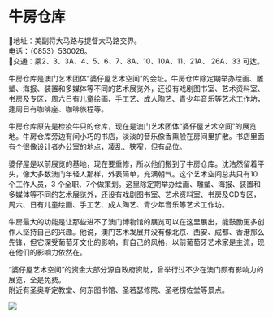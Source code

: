 # 牛房仓库  
📍地址：美副将大马路与提督大马路交界。  
电话：（0853）530026。  
🚌交通：乘2、3、3A、4、5、6、7、8A、10、10A、11、21A、 26A、33 可达。  
  
牛房仓库是澳门艺术团体“婆仔屋艺术空间”的会址。牛房仓库除定期举办绘画、雕塑、海报、装置和多媒体等不同的艺术展览外，还设有戏剧图书室、艺术资料室、书房及专区，周六日有儿童绘画、手工艺、成人陶艺、青少年音乐等艺术工作坊，逢周日有咖啡座、咖啡旅程等。  
  
牛房仓库原先是检疫牛只的仓库，现在是澳门艺术团体“婆仔屋艺术空间”的展览地。牛房仓库旁边有间小巧的书店，淡淡的音乐像香熏般在房间里扩散。书店里面有个很像设计者办公室的地点，凌乱、狭窄，但有品位。  
  
婆仔屋是以前展览的基地，现在要重修，所以他们搬到了牛房仓库。沈浩然留着平头，像大多数澳门年轻人那样，外表简单，充满朝气。这个艺术空间总共只有10个工作人员，3 个全职、7个做策划。这里除定期举办绘画、雕塑、海报、装置和多媒体等不同的艺术展览外，还设有戏剧图书室、艺术资料室、书房及CD专区，周六、日有儿童绘画、手工艺、成人陶艺、青少年音乐等艺术工作坊。  
  
牛房最大的功能是让那些进不了澳门博物馆的展览可以在这里展出，能鼓励更多创作人坚持自己的兴趣。他说，澳门艺术发展并没有像北京、西安、成都、香港那么先锋，但它深受葡萄牙文化的影响，有自己的风格，以前葡萄牙艺术家是主流，现在他们的影响力依然在。  
  
“婆仔屋艺术空间”的资金大部分源自政府资助，曾举行过不少在澳门颇有影响力的展览，全是免费。  
附近有圣奥斯定教堂、何东图书馆、圣若瑟修院、圣老楞佐堂等景点。  
  
![](https://raw.gitmirror.com/szqq0512/Pic/main/img/202201212109265.png)  